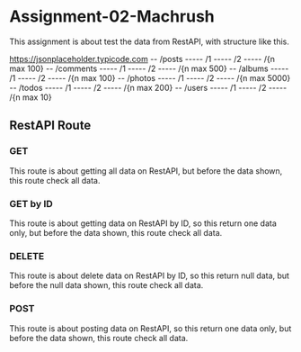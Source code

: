 # Assignment-02-Machrush
This assignment is about test the data from RestAPI, with structure like this.

https://jsonplaceholder.typicode.com
-- /posts
----- /1
----- /2
----- /{n max 100}
-- /comments
----- /1
----- /2
----- /{n max 500}
-- /albums
----- /1
----- /2
----- /{n max 100}
-- /photos
----- /1
----- /2
----- /{n max 5000}
-- /todos
----- /1
----- /2
----- /{n max 200}
-- /users
----- /1
----- /2
----- /{n max 10}

## RestAPI Route
### GET
This route is about getting all data on RestAPI, but before the data shown, this route check all data.
### GET by ID
This route is about getting data on RestAPI by ID, so this return one data only, but before the data shown, this route check all data.
### DELETE
This route is about delete data on RestAPI by ID, so this return null data, but before the null data shown, this route check all data.
### POST
This route is about posting data on RestAPI, so this return one data only, but before the data shown, this route check all data.
